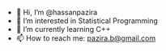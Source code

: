 - 👋 Hi, I’m @hassanpazira
- 👀 I’m interested in Statistical Programming
- 🌱 I’m currently learning C++
- 📫 How to reach me: pazira.b@gmail.com

<!---
hassanpazira/hassanpazira is a ✨ special ✨ repository because its `README.md` (this file) appears on your GitHub profile.
You can click the Preview link to take a look at your changes.
- 💞️ I’m looking to collaborate on ...
--->

